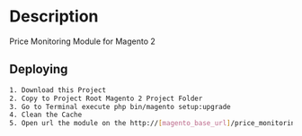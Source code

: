
# Description

Price Monitoring Module for Magento 2

## Deploying



```sh
1. Download this Project 
2. Copy to Project Root Magento 2 Project Folder
3. Go to Terminal execute php bin/magento setup:upgrade 
4. Clean the Cache
5. Open url the module on the http://[magento_base_url]/price_monitoring/product
```


